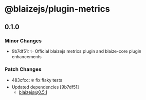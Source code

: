 # @blaizejs/plugin-metrics

## 0.1.0

### Minor Changes

- 9b7df51: ✨ Official blaizejs metrics plugin and blaize-core plugin enhancements

### Patch Changes

- 483cfcc: ❄️ fix flaky tests
- Updated dependencies [9b7df51]
  - blaizejs@0.5.1
